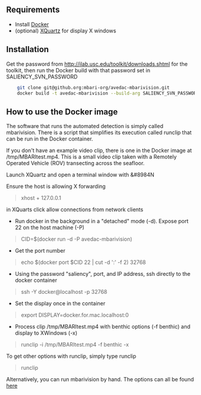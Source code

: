 ## Requirements

- Install [Docker](https://docs.docker.com/installation/)
- (optional) [XQuartz](https://www.xquartz.org/) for display X windows
 
## Installation

Get the password from http://ilab.usc.edu/toolkit/downloads.shtml for the toolkit, 
then run the Docker build with that password set in SALIENCY_SVN_PASSWORD

```bash
    git clone git@github.org:mbari-org/avedac-mbarivision.git
    docker build -t avedac-mbarivision --build-arg SALIENCY_SVN_PASSWORD=********** . 
```

## How to use the Docker image 

The software that runs the automated detection is simply called mbarivision. 
There is a script that simplifies its execution called runclip that can be run in the Docker container. 

If you don't have an example video clip, there is one in the Docker image at /tmp/MBARItest.mp4.
This is a small video clip taken with a Remotely Operated Vehicle (ROV) transecting across the seafloor.
 
Launch XQuartz and open a terminal window with &#8984N
 
Ensure the host is allowing X forwarding 
> xhost + 127.0.0.1

in XQuarts click allow connections from network clients
 
* Run docker in the background in a "detached" mode (-d). Expose port 22 on the host machine (-P)  
> CID=$(docker run -d -P avedac-mbarivision)

* Get the port number
> echo $(docker port $CID 22 | cut -d ':' -f 2)
> 32768

* Using the password "saliency", port, and IP address, ssh directly to the docker container
> ssh -Y docker@localhost -p 32768 

* Set the display once in the container
> export DISPLAY=docker.for.mac.localhost:0

* Process clip /tmp/MBARItest.mp4 with benthic options (-f benthic) and display to XWindows (-x)
> runclip -i /tmp/MBARItest.mp4 -f benthic -x 
  
To get other options with runclip, simply type runclip
> runclip 

Alternatively, you can run mbarivision by hand. The options can all be found [here](doc/OPTIONS.md) 
